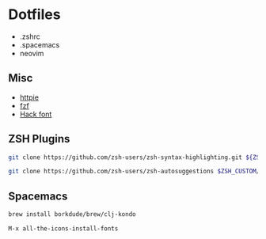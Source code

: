 # Dotfiles

- .zshrc
- .spacemacs
- neovim

## Misc

- [httpie](https://httpie.org/)
- [fzf](https://github.com/junegunn/fzf)
- [Hack font](https://sourcefoundry.org/hack/)

## ZSH Plugins

```sh
git clone https://github.com/zsh-users/zsh-syntax-highlighting.git ${ZSH_CUSTOM:-~/.oh-my-zsh/custom}/plugins/zsh-syntax-highlighting

git clone https://github.com/zsh-users/zsh-autosuggestions $ZSH_CUSTOM/plugins/zsh-autosuggestions
```

## Spacemacs

```sh
brew install borkdude/brew/clj-kondo
```

`M-x all-the-icons-install-fonts`
